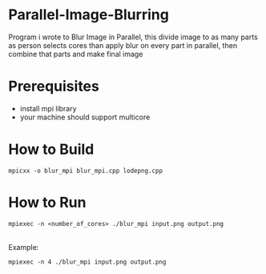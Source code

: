 # Parallel-Image-Blurring

Program i wrote to Blur Image in Parallel, this divide image to as many parts as person selects cores than apply blur on every part in parallel, then combine that parts and make final image


# Prerequisites

- install mpi library
- your machine should support multicore

# How to Build
```mpicxx -o blur_mpi blur_mpi.cpp lodepng.cpp```

# How to Run

```mpiexec -n <number_of_cores> ./blur_mpi input.png output.png```

<br>
Example:
<br>

```mpiexec -n 4 ./blur_mpi input.png output.png```

<br>
